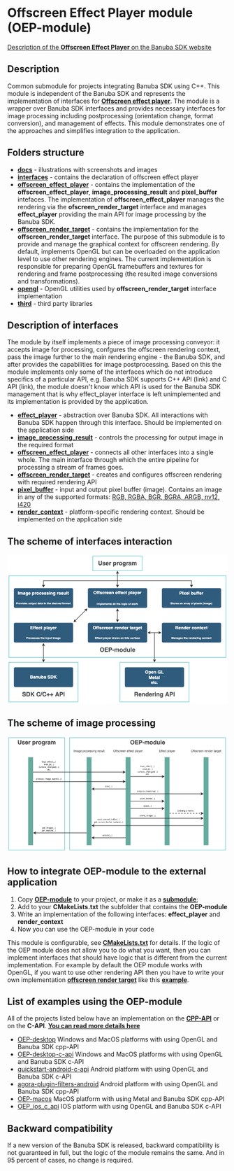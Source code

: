 # Offscreen Effect Player module (OEP-module)

[Description of the **Offscreen Effect Player** on the Banuba SDK website](https://docs.banuba.com/face-ar-sdk-v1/core/cpp_api_overview#offscreen-effect-player)

## Description

Common submodule for projects integrating Banuba SDK using C++. This module is independent of the Banuba SDK and represents the implementation of interfaces for  [**Offscreen effect player**](./interfaces/offscreen_effect_player.hpp). The module is a wrapper over Banuba SDK interfaces and provides necessary interfaces for image processing including postprocessing (orientation change, format conversion), and management of effects. This module demonstrates one of the approaches and simplifies integration to the application.

## Folders structure

- [**docs**](./docs/) - illustrations with screenshots and images
- [**interfaces**](./interfaces/) - contains the declaration of offscreen effect player
- [**offscreen_effect_player**](./offscreen_effect_player/) - contains the implementation of the **offscreen_effect_player**, **image_processing_result** and **pixel_buffer** intefaces. The implementation of **offscreen_effect_player** manages the rendering via the **ofscreen_render_target** interface and manages **effect_player** providing the main API for image processing by the Banuba SDK.
- [**offscreen_render_target**](./offscreen_render_target/) - contains the implementation for the **offscreen_render_target** interface. The purpose of this submodule is to provide and manage the graphical context for offscreen rendering. By default, implements OpenGL but can be overloaded on the application level to use other rendering engines. The current implementation is responsible for preparing OpenGL framebuffers and textures for rendering and frame postprocessing (the resulted image conversions and transformations).
- [**opengl**](./opengl/) - OpenGL utilities used by **offscreen_render_target** interface implementation
- [**third**](./third/) - third party libraries

## Description of interfaces

The module by itself implements a piece of image processing conveyor: it accepts image for processing, confgures the offscreen rendering context, pass the image further to the main rendering engine - the Banuba SDK, and after provides the capabilities for image postprocessing. Based on this the module implements only some of the interfaces which do not introduce specifics of a particular API, e.g. Banuba SDK supports C++ API (link) and C API (link), the module doesn't know which API is used for the Banuba SDK management that is why effect_player interface is left unimplemented and its implementation is provided by the application.
- [**effect_player**](./interfaces/effect_player.hpp) - abstraction over Banuba SDK. All interactions with Banuba SDK happen through this interface. Should be implemented on the application side
- [**image_processing_result**](./interfaces/image_processing_result.hpp) - controls the processing for output image in the required format
- [**offscreen_effect_player**](./interfaces/offscreen_effect_player.hpp) - connects all other interfaces into a single whole. The main interface through which the entire pipeline for processing a stream of frames goes.
- [**offscreen_render_target**](./interfaces/offscreen_render_target.hpp) - creates and configures offscreen rendering with required rendering API
- [**pixel_buffer**](./interfaces/pixel_buffer.hpp) - input and output pixel buffer (image). Contains an image in any of the supported formats: [RGB, RGBA, BGR, BGRA, ARGB, nv12, i420](./interfaces/image_format.hpp)
- [**render_context**](./interfaces/render_context.hpp) - platform-specific rendering context. Should be implemented on the application side

## The scheme of interfaces interaction

![scheme of interfaces interaction](./docs/OEP-module-interfaces.png)


## The scheme of image processing

![sequence diagram](./docs/OEP-module-sequence-diagram.png)


## How to integrate OEP-module to the external application

1. Copy [**OEP-module**](https://github.com/Banuba/OEP-module) to your project, or make it as a [**submodule**](https://git-scm.com/book/en/v2/Git-Tools-Submodules);
2. Add to your **CMakeLists.txt** the subfolder that contains the **OEP-module**
3. Write an implementation of the following interfaces: **effect_player** and **render_context**
4. Now you can use the OEP-module in your code

This module is configurable, see [**CMakeLists.txt**](./CMakeLists.txt) for details.
If the logic of the OEP module does not allow you to do what you want, then you can implement interfaces that should have logic that is different from the current implementation. For example by default the OEP module works with OpenGL, if you want to use other rendering API then you have to write your own implementation [**offscreen render target**](./interfaces/offscreen_render_target.hpp) like this [**example**](https://github.com/Banuba/OEP-macos).

## List of examples using the OEP-module

All of the projects listed below have an implementation on the [**CPP-API**](https://docs.banuba.com/face-ar-sdk-v1/core/cpp_api_overview) or on the **C-API**. [**You can read more details here**](https://docs.banuba.com/face-ar-sdk-v1/)
- [OEP-desktop](https://github.com/Banuba/OEP-desktop) Windows and MacOS platforms with using OpenGL and Banuba SDK cpp-API
- [OEP-desktop-c-api](https://github.com/Banuba/OEP-desktop-c-api) Windows and MacOS platforms with using OpenGL and Banuba SDK c-API
- [quickstart-android-c-api](https://github.com/Banuba/quickstart-android-c-api) Android platform with using OpenGL and Banuba SDK c-API
- [agora-plugin-filters-android](https://github.com/Banuba/agora-plugin-filters-android) Android platform with using OpenGL and Banuba SDK cpp-API
- [OEP-macos](https://github.com/Banuba/OEP-macos) MacOS platform with using Metal and Banuba SDK cpp-API
- [OEP_ios_c_api](https://github.com/sdk-banuba/OEP_ios_c_api) IOS platform with using OpenGL and Banuba SDK c-API

## Backward compatibility

If a new version of the Banuba SDK is released, backward compatibility is not guaranteed in full, but the logic of the module remains the same. And in 95 percent of cases, no change is required.

